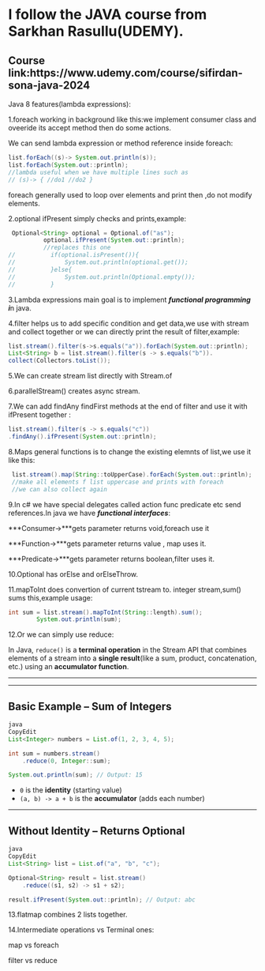 <h1>I follow the JAVA course from Sarkhan Rasullu(UDEMY).</h1>
<h2>Course link:https://www.udemy.com/course/sifirdan-sona-java-2024</h2>
Java 8 features(lambda expressions):

1.foreach working in background like this:we implement consumer class and oveeride its accept method then do some actions.

We can send lambda expression or method reference inside foreach:

```java
list.forEach((s)-> System.out.println(s));
list.forEach(System.out::println);
//lambda useful when we have multiple lines such as
// (s)-> { //do1 //do2 }
```

foreach generally used to loop over elements and print then ,do not modify elements.

2.optional ifPresent simply checks and prints,example:

```java
 Optional<String> optional = Optional.of("as");
          optional.ifPresent(System.out::println);
          //replaces this one
//          if(optional.isPresent()){
//              System.out.println(optional.get());
//          }else{
//              System.out.println(Optional.empty());
//          }
```

3.Lambda expressions main goal is to implement ***functional programming i***n java.

4.filter helps us to add specific condition and get data,we use with stream and collect together or we can directly print the result of filter,example:

```java
list.stream().filter(s->s.equals("a")).forEach(System.out::println);
List<String> b = list.stream().filter(s -> s.equals("b")).
collect(Collectors.toList());
```

5.We can create stream list directly with Stream.of

6.parallelStream() creates async stream.

7.We can add findAny findFirst methods at the end of filter and use it with ifPresent together :

```java
list.stream().filter(s -> s.equals("c"))
.findAny().ifPresent(System.out::println);
```

8.Maps general functions is to change the existing elemnts of list,we use it like this:

```java
 list.stream().map(String::toUpperCase).forEach(System.out::println);
 //make all elements f list uppercase and prints with foreach
 //we can also collect again
```

9.In c# we have special delegates called action func predicate etc send references.In java we have ***functional interfaces***:

***Consumer→***gets parameter returns void,foreach use it

***Function→***gets parameter returns value , map uses it.

***Predicate→***gets parameter returns boolean,filter uses it.

10.Optional has orElse and orElseThrow.

11.mapToInt does convertion of current tstream to. integer stream,sum() sums this,example usage:

```java
int sum = list.stream().mapToInt(String::length).sum();
        System.out.println(sum);
```

12.Or we can simply use reduce:

In Java, `reduce()` is a **terminal operation** in the Stream API that combines elements of a stream into a **single result**(like a sum, product, concatenation, etc.) using an **accumulator function**.

---

---

## Basic Example – Sum of Integers

```java
java
CopyEdit
List<Integer> numbers = List.of(1, 2, 3, 4, 5);

int sum = numbers.stream()
    .reduce(0, Integer::sum);

System.out.println(sum); // Output: 15

```

- `0` is the **identity** (starting value)
- `(a, b) -> a + b` is the **accumulator** (adds each number)

---

## Without Identity – Returns Optional

```java
java
CopyEdit
List<String> list = List.of("a", "b", "c");

Optional<String> result = list.stream()
    .reduce((s1, s2) -> s1 + s2);

result.ifPresent(System.out::println); // Output: abc

```

13.flatmap combines 2 lists together.

14.Intermediate operations vs Terminal ones:

map vs foreach

filter vs reduce

